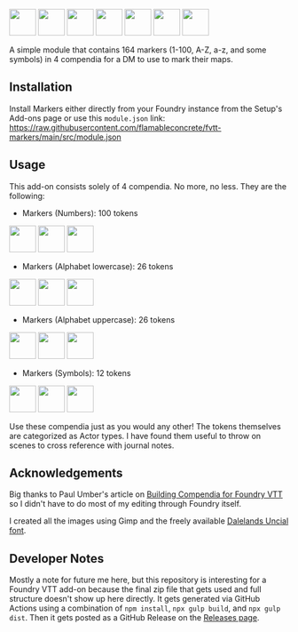 <p float="left">
  <img src="https://github.com/flamableconcrete/fvtt-markers/raw/main/src/assets/images/letters/upper_m.png" width="48" height="48">
  <img src="https://github.com/flamableconcrete/fvtt-markers/raw/main/src/assets/images/letters/lower_a.png" width="48" height="48">
  <img src="https://github.com/flamableconcrete/fvtt-markers/raw/main/src/assets/images/letters/lower_r.png" width="48" height="48">
  <img src="https://github.com/flamableconcrete/fvtt-markers/raw/main/src/assets/images/letters/lower_k.png" width="48" height="48">
  <img src="https://github.com/flamableconcrete/fvtt-markers/raw/main/src/assets/images/letters/lower_e.png" width="48" height="48">
  <img src="https://github.com/flamableconcrete/fvtt-markers/raw/main/src/assets/images/letters/lower_r.png" width="48" height="48">
  <img src="https://github.com/flamableconcrete/fvtt-markers/raw/main/src/assets/images/letters/lower_s.png" width="48" height="48">
</p>

A simple module that contains 164 markers (1-100, A-Z, a-z, and some symbols) in 4 compendia for a DM to use to mark their maps.

## Installation

Install Markers either directly from your Foundry instance from the Setup's Add-ons page or use this `module.json` link: <https://raw.githubusercontent.com/flamableconcrete/fvtt-markers/main/src/module.json>

## Usage

This add-on consists solely of 4 compendia. No more, no less. They are the following:

* Markers (Numbers): 100 tokens

<p float="left">
  <img src="https://github.com/flamableconcrete/fvtt-markers/raw/main/src/assets/images/numbers/001.png" width="48" height="48">
  <img src="https://github.com/flamableconcrete/fvtt-markers/raw/main/src/assets/images/numbers/002.png" width="48" height="48">
  <img src="https://github.com/flamableconcrete/fvtt-markers/raw/main/src/assets/images/numbers/003.png" width="48" height="48">
</p>

* Markers (Alphabet lowercase): 26 tokens

<p float="left">
  <img src="https://github.com/flamableconcrete/fvtt-markers/raw/main/src/assets/images/letters/lower_a.png" width="48" height="48">
  <img src="https://github.com/flamableconcrete/fvtt-markers/raw/main/src/assets/images/letters/lower_b.png" width="48" height="48">
  <img src="https://github.com/flamableconcrete/fvtt-markers/raw/main/src/assets/images/letters/lower_c.png" width="48" height="48">
</p>

* Markers (Alphabet uppercase): 26 tokens

<p float="left">
  <img src="https://github.com/flamableconcrete/fvtt-markers/raw/main/src/assets/images/letters/upper_a.png" width="48" height="48">
  <img src="https://github.com/flamableconcrete/fvtt-markers/raw/main/src/assets/images/letters/upper_b.png" width="48" height="48">
  <img src="https://github.com/flamableconcrete/fvtt-markers/raw/main/src/assets/images/letters/upper_c.png" width="48" height="48">
</p>

* Markers (Symbols): 12 tokens

<p float="left">
  <img src="https://github.com/flamableconcrete/fvtt-markers/raw/main/src/assets/images/symbols/symbol_asterisk.png" width="48" height="48">
  <img src="https://github.com/flamableconcrete/fvtt-markers/raw/main/src/assets/images/symbols/symbol_exclamation.png" width="48" height="48">
  <img src="https://github.com/flamableconcrete/fvtt-markers/raw/main/src/assets/images/symbols/symbol_plus.png" width="48" height="48">
</p>

Use these compendia just as you would any other! The tokens themselves are categorized as Actor types. I have found them useful to throw on scenes to cross reference with journal notes.

## Acknowledgements

Big thanks to Paul Umber's article on [Building Compendia for Foundry VTT](https://pumbers.github.io/game-manglement/articles/vtt_compendia_building/) so I didn't have to do most of my editing through Foundry itself.

I created all the images using Gimp and the freely available [Dalelands Uncial font](https://fonts2u.com/dalelands-uncial.font).

## Developer Notes

Mostly a note for future me here, but this repository is interesting for a Foundry VTT add-on because the final zip file that gets used and full structure doesn't show up here directly. It gets generated via GitHub Actions using a combination of `npm install`, `npx gulp build`, and `npx gulp dist`. Then it gets posted as a GitHub Release on the [Releases page](https://github.com/flamableconcrete/fvtt-markers/releases).
